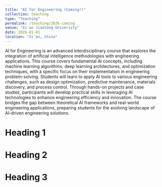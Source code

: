 ```yaml
---
title: "AI for Engineering (Coming!)"
collection: teaching
type: "Teaching"
permalink: /teaching/2026-coming
venue: "Xi'an Jiaotong University"
date: 2026-01-01
location: "Xi'an, China"
---
```


AI for Engineering is an advanced interdisciplinary course that explores the integration of artificial intelligence methodologies with engineering applications. This course covers fundamental AI concepts, including machine learning algorithms, deep learning architectures, and optimization techniques, with a specific focus on their implementation in engineering problem-solving. Students will learn to apply AI tools to various engineering challenges, such as design optimization, predictive maintenance, materials discovery, and process control. Through hands-on projects and case studies, participants will develop practical skills in leveraging AI technologies to enhance engineering efficiency and innovation. The course bridges the gap between theoretical AI frameworks and real-world engineering applications, preparing students for the evolving landscape of AI-driven engineering solutions.

Heading 1
======

Heading 2
======

Heading 3
======
